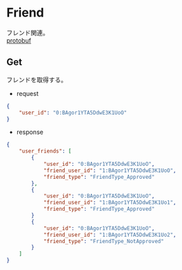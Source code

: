 # Friend
フレンド関連。  
[protobuf](https://github.com/game-core/gocrafter/tree/main/docs/proto/api/game/friend)  

## Get
フレンドを取得する。
- request
```json
{
    "user_id": "0:BAgor1YTA5DdwE3K1UoO"
}
```
- response
```json
{
    "user_friends": [
        {
            "user_id": "0:BAgor1YTA5DdwE3K1UoO",
            "friend_user_id": "1:BAgor1YTA5DdwE3K1UoO",
            "friend_type": "FriendType_Approved"
        },
        {
            "user_id": "0:BAgor1YTA5DdwE3K1UoO",
            "friend_user_id": "1:BAgor1YTA5DdwE3K1Uo1",
            "friend_type": "FriendType_Approved"
        }
        {
            "user_id": "0:BAgor1YTA5DdwE3K1UoO",
            "friend_user_id": "1:BAgor1YTA5DdwE3K1Uo2",
            "friend_type": "FriendType_NotApproved"
        }
    ]
}
```

